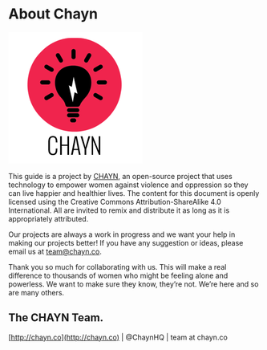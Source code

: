# About Chayn

![](.gitbook/assets/chayn_logo_small.png)

This guide is a project by [CHAYN](http://chayn.co), an open-source project that uses technology to empower women against violence and oppression so they can live happier and healthier lives. The content for this document is openly licensed using the Creative Commons Attribution-ShareAlike 4.0 International. All are invited to remix and distribute it as long as it is appropriately attributed.

Our projects are always a work in progress and we want your help in making our projects better! If you have any suggestion or ideas, please email us at team@chayn.co.

Thank you so much for collaborating with us. This will make a real difference to thousands of women who might be feeling alone and powerless. We want to make sure they know, they’re not. We’re here and so are many others.

## The CHAYN Team.

[http://chayn.co](http://chayn.co) \| @ChaynHQ \| team at chayn.co

